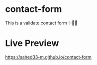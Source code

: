 # contact-form
This is a validate contact form ✨🎉🎉

# Live Preview
 https://sahed33-m.github.io/contact-form
